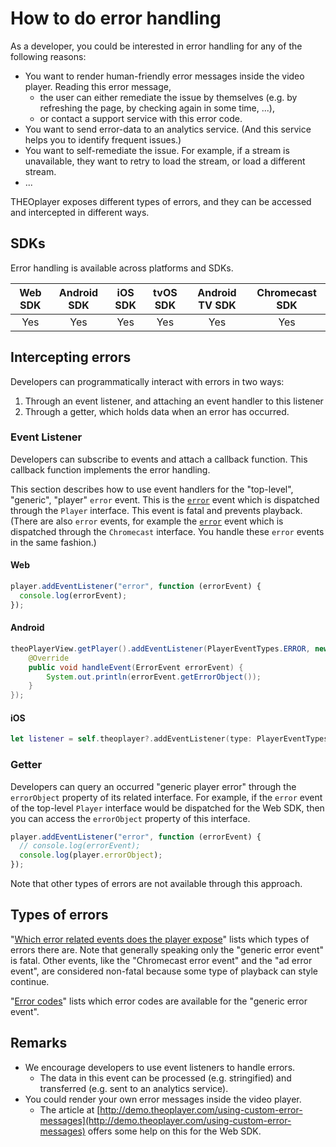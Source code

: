 # How to do error handling

As a developer, you could be interested in error handling for any of the following reasons:

- You want to render human-friendly error messages inside the video player. Reading this error message,
  - the user can either remediate the issue by themselves (e.g. by refreshing the page, by checking again in some time, ...),
  - or contact a support service with this error code.
- You want to send error-data to an analytics service. (And this service helps you to identify frequent issues.)
- You want to self-remediate the issue. For example, if a stream is unavailable, they want to retry to load the stream, or load a different stream.
- ...

THEOplayer exposes different types of errors, and they can be accessed and intercepted in different ways.

## SDKs

Error handling is available across platforms and SDKs.

| Web SDK | Android SDK | iOS SDK | tvOS SDK | Android TV SDK | Chromecast SDK |
| :-----: | :---------: | :-----: | :------: | :------------: | :------------: |
|   Yes   |     Yes     |   Yes   |   Yes    |      Yes       |      Yes       |

## Intercepting errors

Developers can programmatically interact with errors in two ways:

1. Through an event listener, and attaching an event handler to this listener
2. Through a getter, which holds data when an error has occurred.

### Event Listener

Developers can subscribe to events and attach a callback function.
This callback function implements the error handling.

This section describes how to use event handlers for the "top-level", "generic", "player" `error` event.
This is the [`error`](pathname:///theoplayer/v7/api-reference/web/interfaces/PlayerEventMap.html#error) event which is dispatched through the `Player` interface.
This event is fatal and prevents playback.
(There are also `error` events, for example the [`error`](pathname:///theoplayer/v7/api-reference/web/interfaces/ChromecastEventMap.html#error) event which is dispatched through the `Chromecast` interface.
You handle these `error` events in the same fashion.)

#### Web

```js
player.addEventListener("error", function (errorEvent) {
  console.log(errorEvent);
});
```

#### Android

```java
theoPlayerView.getPlayer().addEventListener(PlayerEventTypes.ERROR, new EventListener<ErrorEvent>() {
    @Override
    public void handleEvent(ErrorEvent errorEvent) {
        System.out.println(errorEvent.getErrorObject());
    }
});
```

#### iOS

```swift
let listener = self.theoplayer?.addEventListener(type: PlayerEventTypes.ERROR, listener: { error in print(error.error)})
```

### Getter

Developers can query an occurred "generic player error" through the `errorObject` property of its related interface.
For example, if the `error` event of the top-level `Player` interface would be dispatched for the Web SDK,
then you can access the `errorObject` property of this interface.

```js
player.addEventListener("error", function (errorEvent) {
  // console.log(errorEvent);
  console.log(player.errorObject);
});
```

Note that other types of errors are not available through this approach.

## Types of errors

"[Which error related events does the player expose](../../../faq/15-which-error-related-events-does-player-expose.md)" lists which
types of errors there are. Note that generally speaking only the "generic error event" is fatal.
Other events, like the "Chromecast error event" and the "ad error event", are considered non-fatal because some type of playback can style continue.

"[Error codes](02-error-codes.md)" lists which error codes are available for the "generic error event".

## Remarks

- We encourage developers to use event listeners to handle errors.
  - The data in this event can be processed (e.g. stringified) and transferred (e.g. sent to an analytics service).
- You could render your own error messages inside the video player.
  - The article at [http://demo.theoplayer.com/using-custom-error-messages](http://demo.theoplayer.com/using-custom-error-messages) offers some help on this for the Web SDK.

